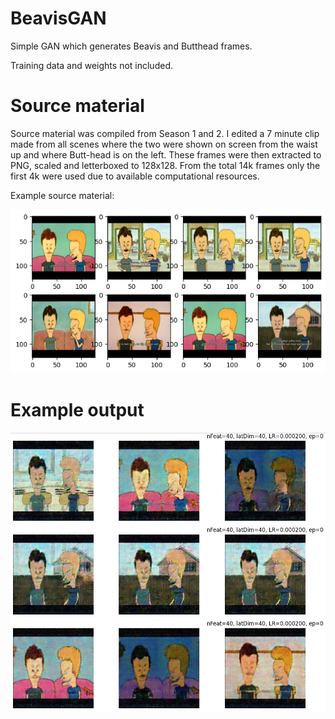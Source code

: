 # BeavisGAN

Simple GAN which generates Beavis and Butthead frames.

Training data and weights not included.

# Source material

Source material was compiled from Season 1 and 2. I edited a 7 minute clip made from all scenes where the two were shown on screen from the waist up and where Butt-head is on the left. These frames were then extracted to PNG, scaled and letterboxed to 128x128. From the total 14k frames only the first 4k were used due to available computational resources.

Example source material:

![Example frames](frames.png)

# Example output

![Example output](output.png)


